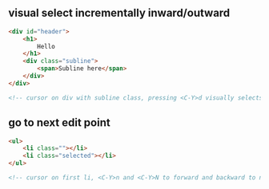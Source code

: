 ## visual select incrementally inward/outward

```html
<div id="header">
	<h1>
		Hello
	</h1>
	<div class="subline">
		<span>Subline here</span>
	</div>
</div>

<!-- cursor on div with subline class, pressing <C-Y>d visually selects inward, <C-Y>D visually selects outward. -->
```

## go to next edit point

```html
<ul>
	<li class=""></li>
	<li class="selected"></li>
</ul>

<!-- cursor on first li, <C-Y>n and <C-Y>N to forward and backward to next edit point
```
